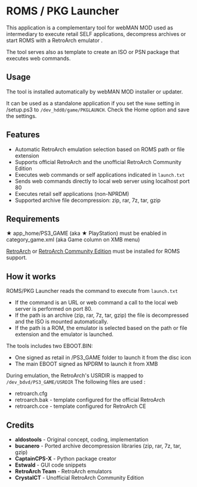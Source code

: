# ROMS / PKG Launcher

This application is a complementary tool for webMAN MOD used as intermediary to execute
retail SELF applications, decompress archives or start ROMS with a RetroArch emulator .

The tool serves also as template to create an ISO or PSN package that executes web commands.


## Usage

The tool is installed automatically by webMAN MOD installer or updater.

It can be used as a standalone application if you set the `Home` setting in /setup.ps3
to `/dev_hdd0/game/PKGLAUNCH`. Check the Home option and save the settings.


## Features

- Automatic RetroArch emulation selection based on ROMS path or file extension
- Supports official RetroArch and the unofficial RetroArch Community Edition
- Executes web commands or self applications indicated in `launch.txt`
- Sends web commands directly to local web server using localhost port 80
- Executes retail self applications (non-NPRDM)
- Supported archive file decompression: zip, rar, 7z, tar, gzip


## Requirements

★ app_home/PS3_GAME (aka ★ PlayStation) must be enabled in category_game.xml (aka Game column on XMB menu)

[RetroArch](https://store.brewology.com/ahomebrew.php?brewid=152) or [RetroArch Community Edition](https://github.com/crystalct/RetroArch_PSX_CE/releases) must be installed for ROMS support.


## How it works

ROMS/PKG Launcher reads the command to execute from `launch.txt`

- If the command is an URL or web command a call to the local web server is performed on port 80.
- If the path is an archive (zip, rar, 7z, tar, gzip) the file is decompressed and the ISO is mounted automatically.
- If the path is a ROM, the emulator is selected based on the path or file extension and the emulator is launched.

The tools includes two EBOOT.BIN:
- One signed as retail in /PS3_GAME folder to launch it from the disc icon
- The main EBOOT signed as NPDRM to launch it from XMB

During emulation, the RetroArch's USRDIR is mapped to `/dev_bdvd/PS3_GAME/USRDIR`
The following files are used :
- retroarch.cfg
- retroarch.bak - template configured for the official RetroArch
- retroarch.cce - template configured for RetroArch CE


## Credits

- **aldostools** - Original concept, coding, implementation
- **bucanero** - Ported archive decompression libraries (zip, rar, 7z, tar, gzip)
- **CaptainCPS-X** - Python package creator
- **Estwald** - GUI code snippets
- **RetroArch Team** - RetroArch emulators
- **CrystalCT** - Unofficial RetroArch Community Edition
